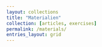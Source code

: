 ```yaml
---
layout: collections
title: "Materialien"
collection: [articles, exercises]
permalink: /materials/
entries_layout: grid
---
```

